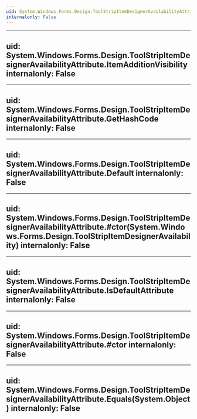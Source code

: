 ```yaml
---
uid: System.Windows.Forms.Design.ToolStripItemDesignerAvailabilityAttribute
internalonly: False
---
```


---
uid: System.Windows.Forms.Design.ToolStripItemDesignerAvailabilityAttribute.ItemAdditionVisibility
internalonly: False
---

---
uid: System.Windows.Forms.Design.ToolStripItemDesignerAvailabilityAttribute.GetHashCode
internalonly: False
---

---
uid: System.Windows.Forms.Design.ToolStripItemDesignerAvailabilityAttribute.Default
internalonly: False
---

---
uid: System.Windows.Forms.Design.ToolStripItemDesignerAvailabilityAttribute.#ctor(System.Windows.Forms.Design.ToolStripItemDesignerAvailability)
internalonly: False
---

---
uid: System.Windows.Forms.Design.ToolStripItemDesignerAvailabilityAttribute.IsDefaultAttribute
internalonly: False
---

---
uid: System.Windows.Forms.Design.ToolStripItemDesignerAvailabilityAttribute.#ctor
internalonly: False
---

---
uid: System.Windows.Forms.Design.ToolStripItemDesignerAvailabilityAttribute.Equals(System.Object)
internalonly: False
---
